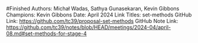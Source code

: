 #Finished
Authors: Michał Wadas, Sathya Gunasekaran, Kevin Gibbons
Champions: Kevin Gibbons
Date: April 2024
Link Titles: set-methods
GitHub Link: https://github.com/tc39/proposal-set-methods
GitHub Note Link: https://github.com/tc39/notes/blob/HEAD/meetings/2024-04/april-08.md#set-methods-for-stage-4

